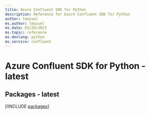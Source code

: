 ```yaml
---
title: Azure Confluent SDK for Python
description: Reference for Azure Confluent SDK for Python
author: lmazuel
ms.author: lmazuel
ms.data: 03/29/2023
ms.topic: reference
ms.devlang: python
ms.service: confluent
---
```

# Azure Confluent SDK for Python - latest
## Packages - latest
[!INCLUDE [packages](confluent-index.md)]